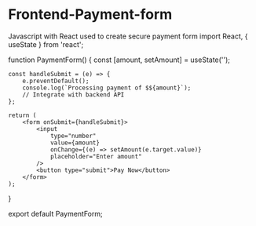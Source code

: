 # Frontend-Payment-form
Javascript with React used to create secure payment form
import React, { useState } from 'react';

function PaymentForm() {
    const [amount, setAmount] = useState('');

    const handleSubmit = (e) => {
        e.preventDefault();
        console.log(`Processing payment of $${amount}`);
        // Integrate with backend API
    };

    return (
        <form onSubmit={handleSubmit}>
            <input
                type="number"
                value={amount}
                onChange={(e) => setAmount(e.target.value)}
                placeholder="Enter amount"
            />
            <button type="submit">Pay Now</button>
        </form>
    );
}

export default PaymentForm;
